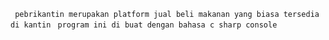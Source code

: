 ``` pebrikantin merupakan platform jual beli makanan yang biasa tersedia di kantin```
``` program ini di buat dengan bahasa c sharp console```
